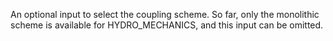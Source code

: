 An optional input to select the coupling scheme. So far, only the monolithic
scheme is available for HYDRO_MECHANICS, and this input can be omitted.

